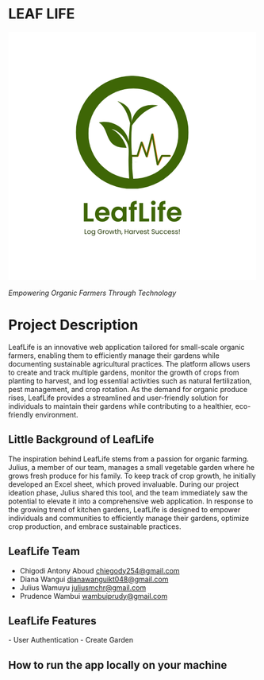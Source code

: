 # LEAF LIFE
<img src="./Resources/leaf life logo.png" class="img">
<p><i>Empowering Organic Farmers Through Technology</i></p>


<h1>Project Description</h1>
<p>
    LeafLife is an innovative web application tailored for small-scale organic farmers, enabling them to efficiently manage their gardens while documenting sustainable agricultural practices. The platform allows users to create and track multiple gardens, monitor the growth of crops from planting to harvest, and log essential activities such as natural fertilization, pest management, and crop rotation. As the demand for organic produce rises, LeafLife provides a streamlined and user-friendly solution for individuals to maintain their gardens while contributing to a healthier, eco-friendly environment.
</p>

## Little Background of LeafLife
<p>
    The inspiration behind LeafLife stems from a passion for organic farming. Julius, a member of our team, manages a small vegetable garden where he grows fresh produce for his family. To keep track of crop growth, he initially developed an Excel sheet, which proved invaluable. During our project ideation phase, Julius shared this tool, and the team immediately saw the potential to elevate it into a comprehensive web application. In response to the growing trend of kitchen gardens, LeafLife is designed to empower individuals and communities to efficiently manage their gardens, optimize crop production, and embrace sustainable practices.
</p>

## LeafLife Team
- Chigodi Antony Aboud <chiegody254@gmail.com>
- Diana Wangui <dianawanguikt048@gmail.com>
- Julius Wamuyu  <juliusmchr@gmail.com>
- Prudence Wambui <wambuiprudy@gmail.com>

<h2>LeafLife Features</h2>
- User Authentication
- Create Garden




<h2>How to run the app locally on your machine</h2>
